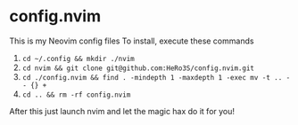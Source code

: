 # config.nvim
This is my Neovim config files
To install, execute these commands
1. `cd ~/.config && mkdir ./nvim`
2. `cd nvim && git clone git@github.com:HeRo3S/config.nvim.git`
3. `cd ./config.nvim && find . -mindepth 1 -maxdepth 1 -exec mv -t .. -- {} +`
4. `cd .. && rm -rf config.nvim`

After this just launch nvim and let the magic hax do it for you!
